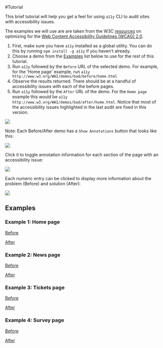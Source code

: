 #Tutorial

This brief tutorial will help you get a feel for using `a11y` CLI to audit sites with accessibility issues.

The examples we will use are are taken from the W3C [resources](http://www.w3.org/WAI/demos/bad/) on optimizing for the [Web Content Accessibility Guidelines (WCAG) 2.0](http://www.w3.org/TR/WCAG20/).

 1. First, make sure you have `a11y` installed as a global utility. You can do this by running `npm install -g a11y` if you haven't already.
 2. Choose a demo from the [Examples](#examples) list below to use for the rest of this tutorial.
 3. Run `a11y` followed by the `Before` URL of the selected demo. For example, for the 'Home page' example, run `a11y http://www.w3.org/WAI/demos/bad/before/home.html`
 4. Observe the results returned. There should be at a handful of accessibility issues with each of the before pages.
 5. Run `a11y` followed by the `After` URL of the demo. For the `Home page` example this would be `a11y http://www.w3.org/WAI/demos/bad/after/home.html`. Notice that most of the accessibility issues highlighted in the last audit are fixed in this version.

![](http://i.imgur.com/QnDS92L.png)

Note: Each Before/After demo has a `Show Annotations` button that looks like this:

![](http://i.imgur.com/sCGdv72.png)

Click it to toggle annotation information for each section of the page with an accessibility issue:

![](http://i.imgur.com/CI41X00.png)

Each numeric entry can be clicked to display more information about the problem (Before) and solution (After):

![](http://i.imgur.com/k6jX3O8.png)

## Examples

 ### Example 1: Home page

 [Before](http://www.w3.org/WAI/demos/bad/before/home.html)

 [After](http://www.w3.org/WAI/demos/bad/after/home.html)

 ### Example 2: News page

 [Before](http://www.w3.org/WAI/demos/bad/before/news.html)

 [After](http://www.w3.org/WAI/demos/bad/after/news.html)

 ### Example 3: Tickets page

 [Before](http://www.w3.org/WAI/demos/bad/before/tickets.html)

 [After](http://www.w3.org/WAI/demos/bad/after/tickets.html)

 ### Example 4: Survey page

 [Before](http://www.w3.org/WAI/demos/bad/before/survey.html)

 [After](http://www.w3.org/WAI/demos/bad/after/survey.html)

